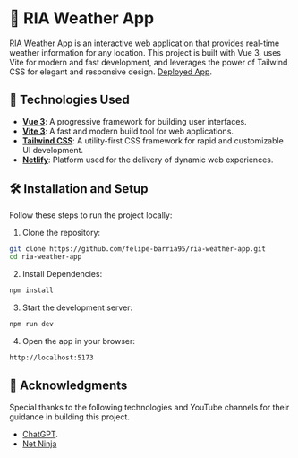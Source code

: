 # 🍊 RIA Weather App

RIA Weather App is an interactive web application that provides real-time weather information for any location. This project is built with Vue 3, uses Vite for modern and fast development, and leverages the power of Tailwind CSS for elegant and responsive design. [Deployed App](https://ephemeral-frangollo-2f2b0c.netlify.app/).

## 🚀 Technologies Used

- **[Vue 3](https://vuejs.org/)**: A progressive framework for building user interfaces.
- **[Vite 3](https://vitejs.dev/)**: A fast and modern build tool for web applications.
- **[Tailwind CSS](https://tailwindcss.com/)**: A utility-first CSS framework for rapid and customizable UI development.
- **[Netlify](https://www.netlify.com)**: Platform used for the delivery of dynamic web experiences.

## 🛠️ Installation and Setup

Follow these steps to run the project locally:

1. Clone the repository:
```bash
git clone https://github.com/felipe-barria95/ria-weather-app.git
cd ria-weather-app
```

2. Install Dependencies:
```bash
npm install
```

3. Start the development server:
```bash
npm run dev
```
4. Open the app in your browser:
```bash
http://localhost:5173
```
## 🌟 Acknowledgments
Special thanks to the following technologies and YouTube channels for their guidance in building this project.

- [ChatGPT](https://chatgpt.com).
- [Net Ninja](https://www.youtube.com/@NetNinja)

